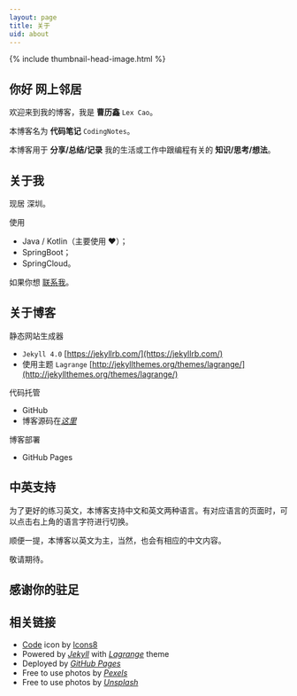 ```yaml
---
layout: page
title: 关于
uid: about
---
```


{% include thumbnail-head-image.html %}

## 你好 网上邻居

欢迎来到我的博客，我是 **曹历鑫** `Lex Cao`。

本博客名为 **代码笔记** `CodingNotes`。

本博客用于 **分享/总结/记录** 我的生活或工作中跟编程有关的 **知识/思考/想法**。

## 关于我

现居 深圳。

使用
* Java / Kotlin（主要使用 ❤️）；
* SpringBoot；
* SpringCloud。

如果你想 [联系我](mailto:lexcao@foxmail.com)。



## 关于博客

静态网站生成器
* `Jekyll 4.0` [https://jekyllrb.com/](https://jekyllrb.com/)
*  使用主题  `Lagrange` [http://jekyllthemes.org/themes/lagrange/](http://jekyllthemes.org/themes/lagrange/)

代码托管
* GitHub
* 博客源码在[*这里*](https://github.com/lexcao/lexcao.github.io)

博客部署
* GitHub Pages

## 中英支持

为了更好的练习英文，本博客支持中文和英文两种语言。有对应语言的页面时，可以点击右上角的语言字符进行切换。

顺便一提，本博客以英文为主，当然，也会有相应的中文内容。

敬请期待。



## 感谢你的驻足



## 相关链接
* <a target="_blank" href="https://icons8.com/icons/set/code">Code</a> icon by <a target="_blank" href="https://icons8.com">Icons8</a>
* Powered by [*Jekyll*](https://jekyllrb.com/) with [*Lagrange*](http://jekyllthemes.org/themes/lagrange/) theme
* Deployed by [*GitHub Pages*](https://pages.github.com)
* Free to use photos by [*Pexels*](https://www.pexels.com/)
* Free to use photos by [*Unsplash*](https://unsplash.com)
